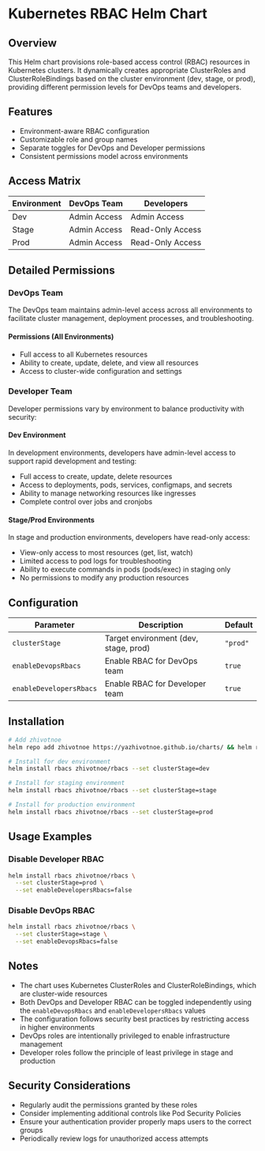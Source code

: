 # Kubernetes RBAC Helm Chart

## Overview

This Helm chart provisions role-based access control (RBAC) resources in Kubernetes clusters. It dynamically creates appropriate ClusterRoles and ClusterRoleBindings based on the cluster environment (dev, stage, or prod), providing different permission levels for DevOps teams and developers.

## Features

- Environment-aware RBAC configuration
- Customizable role and group names
- Separate toggles for DevOps and Developer permissions
- Consistent permissions model across environments

## Access Matrix

| Environment | DevOps Team | Developers |
|-------------|-------------|------------|
| Dev         | Admin Access | Admin Access |
| Stage       | Admin Access | Read-Only Access |
| Prod        | Admin Access | Read-Only Access |

## Detailed Permissions

### DevOps Team
The DevOps team maintains admin-level access across all environments to facilitate cluster management, deployment processes, and troubleshooting.

#### Permissions (All Environments)
- Full access to all Kubernetes resources
- Ability to create, update, delete, and view all resources
- Access to cluster-wide configuration and settings

### Developer Team
Developer permissions vary by environment to balance productivity with security:

#### Dev Environment
In development environments, developers have admin-level access to support rapid development and testing:
- Full access to create, update, delete resources
- Access to deployments, pods, services, configmaps, and secrets
- Ability to manage networking resources like ingresses
- Complete control over jobs and cronjobs

#### Stage/Prod Environments
In stage and production environments, developers have read-only access:
- View-only access to most resources (get, list, watch)
- Limited access to pod logs for troubleshooting
- Ability to execute commands in pods (pods/exec) in staging only
- No permissions to modify any production resources

## Configuration

| Parameter | Description | Default |
|-----------|-------------|---------|
| `clusterStage` | Target environment (dev, stage, prod) | `"prod"` |
| `enableDevopsRbacs` | Enable RBAC for DevOps team | `true` |
| `enableDevelopersRbacs` | Enable RBAC for Developer team | `true` |

## Installation


```bash
# Add zhivotnoe
helm repo add zhivotnoe https://yazhivotnoe.github.io/charts/ && helm repo update

# Install for dev environment
helm install rbacs zhivotnoe/rbacs --set clusterStage=dev

# Install for staging environment
helm install rbacs zhivotnoe/rbacs --set clusterStage=stage

# Install for production environment
helm install rbacs zhivotnoe/rbacs --set clusterStage=prod
```

## Usage Examples

### Disable Developer RBAC

```bash
helm install rbacs zhivotnoe/rbacs \
  --set clusterStage=prod \
  --set enableDevelopersRbacs=false
```

### Disable DevOps RBAC

```bash
helm install rbacs zhivotnoe/rbacs \
  --set clusterStage=stage \
  --set enableDevopsRbacs=false
```

## Notes

- The chart uses Kubernetes ClusterRoles and ClusterRoleBindings, which are cluster-wide resources
- Both DevOps and Developer RBAC can be toggled independently using the `enableDevopsRbacs` and `enableDevelopersRbacs` values
- The configuration follows security best practices by restricting access in higher environments
- DevOps roles are intentionally privileged to enable infrastructure management
- Developer roles follow the principle of least privilege in stage and production

## Security Considerations

- Regularly audit the permissions granted by these roles
- Consider implementing additional controls like Pod Security Policies
- Ensure your authentication provider properly maps users to the correct groups
- Periodically review logs for unauthorized access attempts